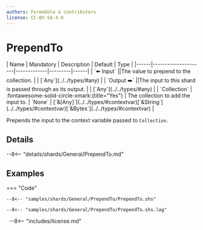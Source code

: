 ```yaml
---
authors: Formabble & contributors
license: CC-BY-SA-4.0
---
```



# PrependTo

<div class="sh-parameters" markdown="1">
| Name | Mandatory | Description | Default | Type |
|------|---------------------|-------------|---------|------|
| `⬅️ Input` ||The value to prepend to the collection. | | [`Any`](../../types/#any) |
| `Output ➡️` ||The input to this shard is passed through as its output. | | [`Any`](../../types/#any) |
| `Collection` | :fontawesome-solid-circle-xmark:{title="Yes"}  | The collection to add the input to. | `None` | [`&[Any]`](../../types/#contextvar)[`&String`](../../types/#contextvar)[`&Bytes`](../../types/#contextvar) |

</div>

Prepends the input to the context variable passed to `Collection`.

## Details

--8<-- "details/shards/General/PrependTo.md"


## Examples

=== "Code"

  ```x86asm linenums="1"
  --8<-- "samples/shards/General/PrependTo/PrependTo.shs"
  ```

  ```
  --8<-- "samples/shards/General/PrependTo/PrependTo.shs.log"
  ```
&nbsp;
--8<-- "includes/license.md"

